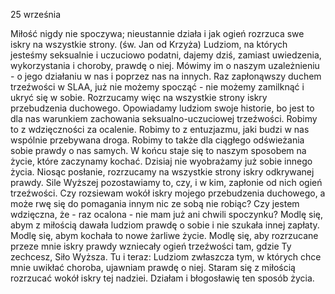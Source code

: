 25 września

Miłość nigdy nie spoczywa; nieustannie działa i jak ogień rozrzuca swe iskry na wszystkie strony. (św. Jan od Krzyża)
 Ludziom, na których jesteśmy seksualnie i uczuciowo podatni, dajemy dziś, zamiast uwiedzenia, wykorzystania i choroby, prawdę o niej. Mówimy im o naszym uzależnieniu - o jego działaniu w nas i poprzez nas na innych. Raz zapłonąwszy duchem trzeźwości w SLAA, już nie możemy spocząć - nie możemy zamilknąć i ukryć się w sobie. Rozrzucamy więc na wszystkie strony iskry przebudzenia duchowego. Opowiadamy ludziom swoje historie, bo jest to dla nas warunkiem zachowania seksualno-uczuciowej trzeźwości. Robimy to z wdzięczności za ocalenie. Robimy to z entuzjazmu, jaki budzi w nas wspólnie przebywana droga. Robimy to także dla ciągłego odświeżania sobie prawdy o nas samych. W końcu staje się to naszym sposobem na życie, które zaczynamy kochać. Dzisiaj nie wyobrażamy już sobie innego życia. Niosąc posłanie, rozrzucamy na wszystkie strony iskry odkrywanej prawdy. Sile Wyższej pozostawiamy to, czy, i w kim, zapłonie od nich ogień trzeźwości.
 Czy rozsiewam wokół iskry mojego przebudzenia duchowego, a może rwę się do pomagania innym nic ze sobą nie robiąc? Czy jestem wdzięczna, że - raz ocalona - nie mam już ani chwili spoczynku?
 Modlę się, abym z miłością dawała ludziom prawdę o sobie i nie szukała innej zapłaty. Modlę się, abym kochała to nowe żarliwe życie. Modlę się, aby rozrzucane przeze mnie iskry prawdy wzniecały ogień trzeźwości tam, gdzie Ty zechcesz, Siło Wyższa.
 Tu i teraz: Ludziom zwłaszcza tym, w których chce mnie uwikłać choroba, ujawniam prawdę o niej. Staram się z miłością rozrzucać wokół iskry tej nadziei. Działam i błogosławię ten sposób życia.
